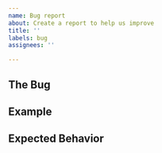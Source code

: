 ```yaml
---
name: Bug report
about: Create a report to help us improve
title: ''
labels: bug
assignees: ''

---
```


## The Bug

## Example

<!-- Post the link to the bugtracker report or a screenshot if applicable. -->

## Expected Behavior
